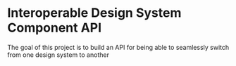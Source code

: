 # Interoperable Design System Component API
The goal of this project is to build an API for being able to seamlessly switch from one design system to another
